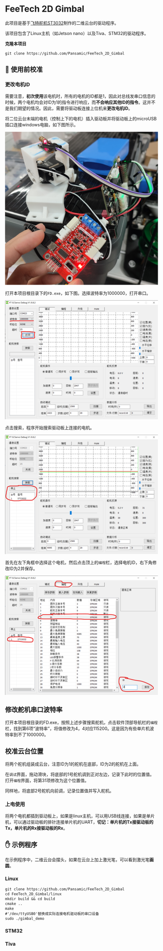 # FeeTech 2D Gimbal

此项目是基于[飞特舵机ST3032](https://item.taobao.com/item.htm?id=625751317567)制作的二维云台的驱动程序。

该项目包含了Linux主机（如Jetson nano）以及Tiva、STM32的驱动程序。

**克隆本项目**

```
git clone https://github.com/Pansamic/FeeTech_2D_Gimbal
```

## :book: 使用前校准

### 更改电机ID

需要注意，**初次使用**该电机时，所有的电机的ID都是1，因此对总线发串口信息的时候，两个电机均会对ID为1的指令进行响应，而**不会响应其他ID的指令**。这并不是我们期望的情况。因此，需要将驱动板连接上位机来**更改电机ID**。

将二位云台末端的电机（控制上下的电机）插入驱动板并将驱动板上的microUSB插口连接windows电脑，如下图所示。

![connection](./figure/00.jpg)

打开本项目根目录下的`FD.exe`，如下图。选择波特率为1000000，打开串口。

![debug_screenshot_1](./figure/01.png)

点击搜索，程序开始搜索驱动板上连接的电机。

![debug_screenshot_2](./figure/02.png)

首先在左下角框中选择这个电机，然后点击顶上的`编程`栏，选择电机ID，右下角修改ID为2并保存。

![debug_screenshot_3](./figure/03.png)

## 修改舵机串口波特率

打开本项目根目录的FD.exe，按照上述步骤搜索舵机，点击软件顶部导航栏的`编程`栏，找到第6项“波特率”，将值修改为4，4对应115200。这是因为有些单片机波特率到不了1000000。

## 校准云台位置

将两个舵机组装成云台，注意ID为1的舵机在底部，ID为2的舵机在上面。

在`调试`界面，拖动滑块，将底部的1号舵机调到正对左边，记录下此时的位置值。打开`编程`界面，将第31项修改为这个位置值。

同样地，将底部2号舵机向前调，记录位置值并写入舵机。

### 上电使用

将两个电机都插到驱动板上，如果是linux主机，可以用USB线连接，如果是单片机，可以通过驱动板的排针连接单片机的UART，**切记：单片机的Tx接驱动板的Tx，单片机的Rx接驱动板的Rx**。

## :hand: 示例程序

在示例程序中，二维云台会摆头，如果在云台上加上激光笔，可以看到激光笔**画圆**。

### Linux

```shell
git clone https://github.com/Pansamic/FeeTech_2D_Gimbal
cd FeeTech_2D_Gimbal/linux
mkdir build && cd build
cmake ..
make
#'/dev/ttyUSB0'替换成实际连接电机驱动板的串口设备
sudo ./gimbal_demo
```

### STM32

### Tiva
